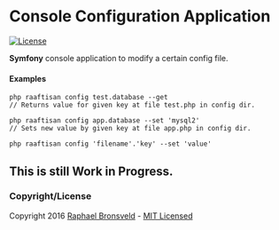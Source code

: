 Console Configuration Application
========================

[![License](http://img.shields.io/badge/license-MIT-ff69b4.svg?style=flat-square)](http://RaphaelBronsveld.mit-license.org)
  
**Symfony** console application to modify a certain config file.

#### Examples
```
php raaftisan config test.database --get 
// Returns value for given key at file test.php in config dir.

php raaftisan config app.database --set 'mysql2'
// Sets new value by given key at file app.php in config dir.

php raaftisan config 'filename'.'key' --set 'value'
```

## This is still Work in Progress.

### Copyright/License
Copyright 2016 [Raphael Bronsveld](https://github.com/RaphaelBronsveld) - [MIT Licensed](http://RaphaelBronsveld.mit-license.org) 